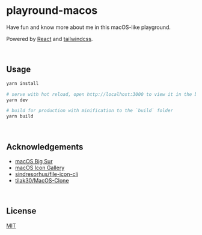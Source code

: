 # playround-macos

Have fun and know more about me in this macOS-like playground.

Powered by [React](https://reactjs.org/) and [tailwindcss](https://tailwindcss.com/).


&nbsp;

## Usage

```bash
yarn install

# serve with hot reload, open http://localhost:3000 to view it in the browser
yarn dev

# build for production with minification to the `build` folder
yarn build
```


&nbsp;

## Acknowledgements

- [macOS Big Sur](https://www.apple.com/in/macos/big-sur/)
- [macOS Icon Gallery](https://www.macosicongallery.com/)
- [sindresorhus/file-icon-cli](https://github.com/sindresorhus/file-icon-cli)
- [tilak30/MacOS-Clone](https://github.com/tilak30/MacOS-Clone)


&nbsp;

## License

[MIT](MIT)
